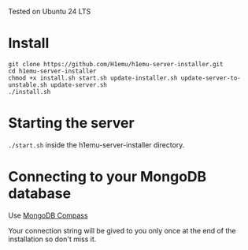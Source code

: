 Tested on Ubuntu 24 LTS

# Install
```
git clone https://github.com/H1emu/h1emu-server-installer.git
cd h1emu-server-installer
chmod +x install.sh start.sh update-installer.sh update-server-to-unstable.sh update-server.sh
./install.sh
```

# Starting the server
`./start.sh` inside the h1emu-server-installer directory.

# Connecting to your MongoDB database

Use [MongoDB Compass](https://www.mongodb.com/products/tools/compass)

Your connection string will be gived to you only once at the end of the installation so don't miss it.
